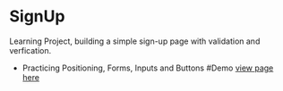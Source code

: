 # SignUp
Learning Project, building a simple sign-up page with validation and verfication.
- Practicing Positioning, Forms, Inputs and Buttons
#Demo
[view page here](https://vichekaoeun.github.io/SignUp/)
